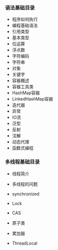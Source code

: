 ### 语法基础目录
- 程序如何执行
- 编程基础语法
- 引用类型
- 基本类型
- 位运算
- 浮点数
- 字符编码
- 字符串
- 对象
- 关键字
- 容器概述
- 容器工具类
- HashMap容器
- LinkedHashMap容器
- 迭代器
- 异常
- IO流
- 泛型
- 反射
- 注解
- 动态代理
- 函数式编程

### 多线程基础目录
- 线程简介
- 多线程的问题
- synchronized
- Lock

- CAS
- 原子类
- 累加器
- ThreadLocal





